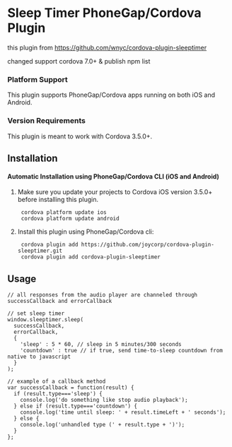# Sleep Timer PhoneGap/Cordova Plugin
this plugin from https://github.com/wnyc/cordova-plugin-sleeptimer

changed support cordova 7.0+ & publish npm list

### Platform Support

This plugin supports PhoneGap/Cordova apps running on both iOS and Android.

### Version Requirements

This plugin is meant to work with Cordova 3.5.0+.

## Installation

#### Automatic Installation using PhoneGap/Cordova CLI (iOS and Android)
1. Make sure you update your projects to Cordova iOS version 3.5.0+ before installing this plugin.

        cordova platform update ios
        cordova platform update android

2. Install this plugin using PhoneGap/Cordova cli:

        cordova plugin add https://github.com/joycorp/cordova-plugin-sleeptimer.git
        cordova plugin add cordova-plugin-sleeptimer

## Usage

    // all responses from the audio player are channeled through successCallback and errorCallback

    // set sleep timer
    window.sleeptimer.sleep(
      successCallback,
      errorCallback,
      {
        'sleep' : 5 * 60, // sleep in 5 minutes/300 seconds
        'countdown' : true // if true, send time-to-sleep countdown from native to javascript
      }
    );

    // example of a callback method
    var successCallback = function(result) {
      if (result.type==='sleep') {
        console.log('do something like stop audio playback');
      } else if (result.type==='countdown') {
        console.log('time until sleep: ' + result.timeLeft + ' seconds');
      } else {
        console.log('unhandled type (' + result.type + ')');
      }
    }; 
